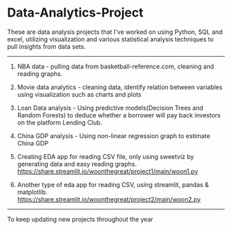 # Data-Analytics-Project

These are data analysis projects that I've worked on using Python, SQL and excel, utilizing visualization and various statistical analysis techniques to pull insights from data sets. 

----

1. NBA data - pulling data from basketball-reference.com, cleaning and reading graphs.

2. Movie data analytics - cleaning data, identify relation between variables using visualization such as charts and plots  

3. Loan Data analysis - Using predictive models(Decision Trees and Random Forests) to deduce whether a borrower will pay back investors on the platform Lending Club.

4. China GDP analysis - Using non-linear regression graph to estimate China GDP

5. Creating EDA app for reading CSV file, only using sweetviz by generating data and easy reading graphs.
   https://share.streamlit.io/woonthegreat/project1/main/woon1.py

6. Another type of eda app for reading CSV, using streamlit, pandas & matplotlib.
   https://share.streamlit.io/woonthegreat/project2/main/woon2.py

----

To keep updating new projects throughout the year

